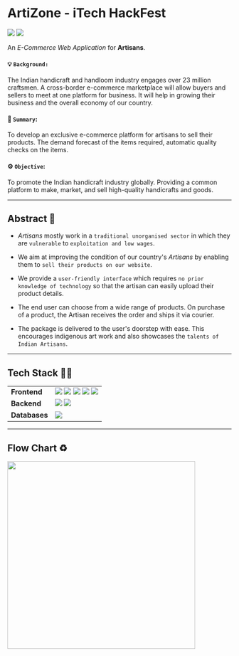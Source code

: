 # ArtiZone - iTech HackFest 
<img src="https://forthebadge.com/images/badges/open-source.svg" />  <img src="https://forthebadge.com/images/badges/built-by-developers.svg" />  



An *E-Commerce Web Application* for **Artisans**.

#### :bulb: `Background:` 
 
 The Indian handicraft and handloom industry engages over 23 million craftsmen. A cross-border e-commerce marketplace will allow buyers and sellers to meet at one platform for business. It will help in growing their business and the overall economy of our country. 


#### :open_book: `Summary`: 

  To develop an exclusive e-commerce platform for artisans to sell their products. The demand forecast of the items required, automatic quality checks on the items. 


#### :gear: `Objective`: 

  To promote the Indian handicraft industry globally. Providing a common platform to make, market, and sell high-quality handicrafts and goods.


---

## Abstract :scroll:

- *Artisans* mostly work in a `traditional unorganised sector` in which they are `vulnerable` to `exploitation and low wages`.


- We aim at improving the condition of our country's *Artisans* by enabling them to `sell their products on our website`. 


- We provide a `user-friendly interface` which requires `no prior knowledge of technology` so that the artisan can easily upload their product details.


- The end user can choose from a wide range of products. On purchase of a product, the Artisan receives the order and ships it via courier. 


- The package is delivered to the user's doorstep with ease. This encourages indigenous art work and also showcases the `talents of Indian Artisans`.


---

## Tech Stack :technologist:

<table>
  <tr>
    <td><strong>Frontend</strong></td>
    <td>
      <img src="https://img.shields.io/badge/HTML5-E34F26?style=for-the-badge&logo=html5&logoColor=white"/>
      <img src="https://img.shields.io/badge/CSS3-1572B6?style=for-the-badge&logo=css3&logoColor=white"/>
      <img src="https://img.shields.io/badge/JavaScript-323330?style=for-the-badge&logo=javascript&logoColor=F7DF1E"/>
      <img src="https://img.shields.io/badge/Bootstrap-563D7C?style=for-the-badge&logo=bootstrap&logoColor=white"/>
      <img src="https://img.shields.io/badge/React-20232A?style=for-the-badge&logo=react&logoColor=61DAFB"/> 
    </td>
  </tr>
  <tr>
    <td><strong>Backend</strong></td>
    <td>
      <img src="https://img.shields.io/badge/Node.js-339933?style=for-the-badge&logo=nodedotjs&logoColor=white"/> 
      <img src="https://img.shields.io/badge/Express.js-000000?style=for-the-badge&logo=express&logoColor=white"/>
    </td>
  </tr>
  <tr>
    <td><strong>Databases</strong></td>
    <td>
      <img src="https://img.shields.io/badge/MongoDB-4EA94B?style=for-the-badge&logo=mongodb&logoColor=white"/>
    </td>
  </tr>
<table>


---

## Flow Chart :recycle:

<img width="422" src="https://user-images.githubusercontent.com/76843281/186945558-9031a133-6a00-41ac-84a7-208fe739edbe.png">


